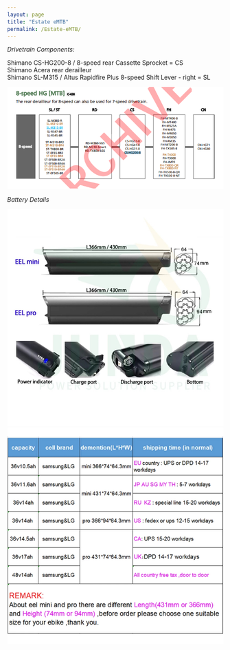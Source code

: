 ```yaml
---
layout: page
title: "Estate eMTB"
permalink: /Estate-eMTB/
---
```


*Drivetrain Components:*

Shimano CS-HG200-8 / 8-speed rear Cassette Sprocket = CS  
Shimano Acera rear derailleur  
Shimano SL-M315 / Altus Rapidfire Plus 8-speed Shift Lever - right = SL

![ShimanoMTBComponentCombatibility](/assets/ShimanoMTBComponentCompatibility.png)  

*Battery Details*

![](/assets/reention-eel-Pro-mini-inner-ebike-battery-36v-48v-10-4ah-11-6ah-14ah-17-5ah.jpeg)  
![](/assets/reention-eel-Pro-mini-inner-ebike-battery-36v-48v-10-4ah-11-6ah-14ah-17-5ah.webp)  

